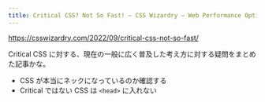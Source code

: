 ```yaml
---
title: Critical CSS? Not So Fast! – CSS Wizardry – Web Performance Optimisation
---
```


https://csswizardry.com/2022/09/critical-css-not-so-fast/

Critical CSS に対する、現在の一般に広く普及した考え方に対する疑問をまとめた記事かな。

- CSS が本当にネックになっているのか確認する
- Critical ではない CSS は `<head>` に入れない

